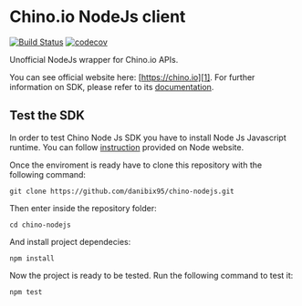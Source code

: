 # Chino.io NodeJs client
[![Build Status](https://travis-ci.org/danibix95/chino-nodejs.svg?branch=master)](https://travis-ci.org/danibix95/chino-nodejs) [![codecov](https://codecov.io/gh/danibix95/chino-nodejs/branch/master/graph/badge.svg)](https://codecov.io/gh/danibix95/chino-nodejs)

Unofficial NodeJs wrapper for Chino.io APIs.

You can see official website here: [https://chino.io][1]. For further information on SDK, please refer to its [documentation][2].

## Test the SDK
In order to test Chino Node Js SDK you have to install Node Js Javascript runtime. You can follow [instruction][1] provided on Node website.

Once the enviroment is ready have to clone this repository with the following command:
    
    git clone https://github.com/danibix95/chino-nodejs.git

Then enter inside the repository folder:
   
    cd chino-nodejs
And install project dependecies:

    npm install
Now the project is ready to be tested. Run the following command to test it:

    npm test

[1]: https://chino.io
[2]: https://nodejs.org/en/download/package-manager/